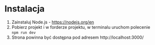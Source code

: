 # Instalacja
1. Zainstaluj Node.js - https://nodejs.org/en
2. Pobierz projekt i w forderze projektu, w terminalu uruchom polecenie `npm run dev`
3. Strona powinna być dostępna pod adresem http://localhost:3000/
